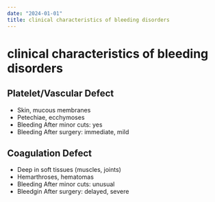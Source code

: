 ```yaml
---
date: "2024-01-01"
title: clinical characteristics of bleeding disorders
---
```



# clinical characteristics of bleeding disorders

## Platelet/Vascular Defect

- Skin, mucous membranes
- Petechiae, ecchymoses
- Bleeding After minor cuts: yes
- Bleeding After surgery: immediate, mild

## Coagulation Defect

- Deep in soft tissues (muscles, joints)
- Hemarthroses, hematomas
- Bleeding After minor cuts: unusual
- Bleedgin After surgery: delayed, severe
